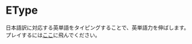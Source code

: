 ﻿# EType

日本語訳に対応する英単語をタイピングすることで、英単語力を伸ばします。
プレイするには[ここ](https://pages.calc.mie.jp/sUgarCubeBox/EType/index.html)に飛んでください。 

